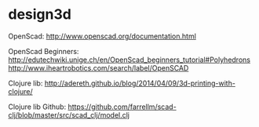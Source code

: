 # design3d

OpenScad: http://www.openscad.org/documentation.html

OpenScad Beginners: http://edutechwiki.unige.ch/en/OpenScad_beginners_tutorial#Polyhedrons
http://www.iheartrobotics.com/search/label/OpenSCAD

Clojure lib: http://adereth.github.io/blog/2014/04/09/3d-printing-with-clojure/

Clojure lib Github: https://github.com/farrellm/scad-clj/blob/master/src/scad_clj/model.clj

